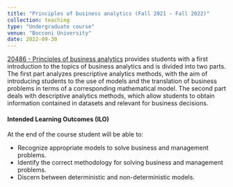 ```yaml
---
title: "Principles of business analytics (Fall 2021 - Fall 2022)"
collection: teaching
type: "Undergraduate course"  
venue: "Bocconi University"
date: 2022-09-30
---
```

[20486 - Principles of business analytics](https://didattica.unibocconi.eu/ts/tsn_anteprima.php?cod_ins=20486&anno=2022&IdPag=6619) provides students with a first introduction to the topics of business analytics and is divided into two parts. The first part analyzes prescriptive analytics methods, with the aim of introducing students to the use of models and the translation of business problems in terms of a corresponding mathematical model. The second part deals with descriptive analytics methods, which allow students to obtain information contained in datasets and relevant for business decisions.

#### Intended Learning Outcomes (ILO)
At the end of the course student will be able to:
- Recognize appropriate models to solve business and management problems.
- Identify the correct methodology for solving business and management problems.
- Discern between deterministic and non-deterministic models.
  
